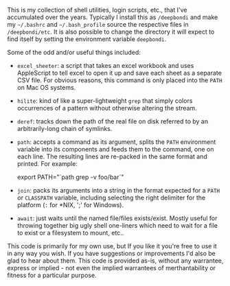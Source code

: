 This is my collection of shell utilities, login scripts, etc., that I've accumulated over the years.  Typically I install this as `/deepbondi` and make my `~/.bashrc` and `~/.bash_profile` source the respective files in `/deepbondi/etc`.  It is also possible to change the directory it will expect to find itself by setting the environment variable `deepbondi`.

Some of the odd and/or useful things included:

 - `excel_sheeter`: a script that takes an excel workbook and uses AppleScript to tell excel to open it up and save each sheet as a separate CSV file.  For obvious reasons, this command is only placed into the `PATH` on Mac OS systems.
 - `hilite`: kind of like a super-lightweight `grep` that simply colors occurrences of a pattern without otherwise altering the stream.
 - `deref`: tracks down the path of the real file on disk referred to by an arbitrarily-long chain of symlinks.
 - `path`: accepts a command as its argument, splits the `PATH` environment variable into its components and feeds them to the command, one on each line.  The resulting lines are re-packed in the same format and printed.  For example:

    export PATH="\`path grep -v foo/bar\`"

 - `join`: packs its arguments into a string in the format expected for a `PATH` or `CLASSPATH` variable, including selecting the right delimiter for the platform (`:` for *NIX, ';' for Windows).
- `await`: just waits until the named file/files exists/exist.  Mostly useful for throwing together big ugly shell one-liners which need to wait for a file to exist or a filesystem to mount, etc..

This code is primarily for my own use, but If you like it you're free to use it in any way you wish.  If you have suggestions or improvements I'd also be glad to hear about them.  This code is provided as-is, without any warrantee, express or implied - not even the implied warrantees of merthantability or fitness for a particular purpose.